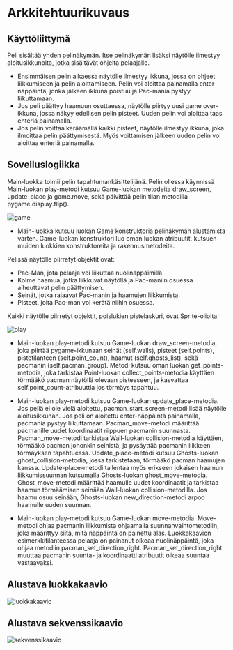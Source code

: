 # Arkkitehtuurikuvaus

## Käyttöliittymä

Peli sisältää yhden pelinäkymän. Itse pelinäkymän lisäksi näytölle ilmestyy aloitusikkunoita, jotka sisältävät ohjeita pelaajalle. 
* Ensimmäisen pelin alkaessa näytölle ilmestyy ikkuna, jossa on ohjeet liikkumiseen ja pelin aloittamiseen.
Pelin voi aloittaa painamalla enter-näppäintä, jonka jälkeen ikkuna poistuu ja Pac-mania pystyy liikuttamaan. 
* Jos peli päättyy haamuun osuttaessa, näytölle piirtyy uusi game over-ikkuna, jossa näkyy edellisen pelin pisteet. Uuden pelin voi aloittaa taas enteriä painamalla. 
* Jos pelin voittaa keräämällä kaikki pisteet, näytölle ilmestyy ikkuna, joka ilmoittaa pelin päättymisestä. Myös voittamisen jälkeen uuden pelin voi aloittaa enteriä painamalla.

## Sovelluslogiikka

Main-luokka toimii pelin tapahtumankäsittelijänä. Pelin ollessa käynnissä Main-luokan play-metodi kutsuu Game-luokan metodeita draw_screen, update_place ja game.move, sekä päivittää pelin tilan metodilla pygame.display.flip(). 

![game](https://github.com/anniliisal/ot-harjoitustyo/blob/master/dokumentaatio/kuvat/Game().png)

* Main-luokka kutsuu luokan Game konstruktoria pelinäkymän alustamista varten. Game-luokan konstruktori luo oman luokan atribuutit, 
kutsuen muiden luokkien konstruktoreita ja rakennusmetodeita. 

Pelissä näytölle piirretyt objektit ovat:

* Pac-Man, jota pelaaja voi liikuttaa nuolinäppäimillä.
* Kolme haamua, jotka liikkuvat näytöllä ja Pac-maniin osuessa 
  aiheuttavat pelin päättymisen. 
* Seinät, jotka rajaavat Pac-manin ja haamujen liikkumista.
* Pisteet, joita Pac-man voi kerätä niihin osuessa.

Kaikki näytölle piirretyt objektit, poislukien pistelaskuri, ovat Sprite-olioita. 

![play](https://github.com/anniliisal/ot-harjoitustyo/blob/master/dokumentaatio/kuvat/play().png)

* Main-luokan play-metodi kutsuu Game-luokan draw_screen-metodia, joka piirtää pygame-ikkunaan seinät (self.walls), 
pisteet (self.points), pistetilanteen (self.point_count), haamut (self.ghosts_list), sekä pacmanin (self.pacman_group). Metodi kutsuu
oman luokan get_points-metodia, joka tarkistaa Point-luokan collect_points-metodia käyttäen törmääkö pacman näytöllä olevaan pisteeseen,
ja kasvattaa self.point_count-atribuuttia jos törmäys tapahtuu. 

* Main-luokan play-metodi kutsuu Game-luokan update_place-metodia. Jos peliä ei ole vielä aloitettu, pacman_start_screen-metodi lisää näytölle aloitusikkunan. Jos peli on aloitettu enter-näppäintä painamalla, pacmania pystyy liikuttamaan. Pacman_move-metodi määrittää pacmanille uudet koordinaatit riippuen pacmanin suunnasta. Pacman_move-metodi tarkistaa Wall-luokan collision-metodia käyttäen, törmääkö pacman johonkin seinistä, ja pysäyttää pacmanin liikkeen törmäyksen tapahtuessa. 
Update_place-metodi kutsuu Ghosts-luokan ghost_collision-metodia, jossa tarkistetaan, törmääkö pacman haamujen kanssa. Update-place-metodi tallentaa myös erikseen jokaisen haamun liikkumissuunnan kutsumalla Ghosts-luokan ghost_move-metodia. Ghost_move-metodi määrittää haamulle uudet koordinaatit ja tarkistaa haamun törmäämisen seinään Wall-luokan collision-metodilla. Jos haamu osuu seinään, Ghosts-luokan new_direction-metodi arpoo haamulle uuden suunnan.

* Main-luokan play-metodi kutsuu Game-luokan move-metodia. Move-metodi ohjaa pacmanin liikkumista ohjaamalla suunnanvaihtometodiin, joka määrittyy siitä, mitä näppäintä on painettu alas. Luokkakaavion esimerkkitilanteessa pelaaja on painanut oikeaa nuolinäppäintä, joka ohjaa metodiin pacman_set_direction_right. Pacman_set_direction_right 
muuttaa pacmanin suunta- ja koordinaatti atribuutit oikeaa suuntaa vastaavaksi. 


## Alustava luokkakaavio
![luokkakaavio](https://github.com/anniliisal/ot-harjoitustyo/blob/master/dokumentaatio/kuvat/Pac-Man.png)

## Alustava sekvenssikaavio
![sekvenssikaavio](https://github.com/anniliisal/ot-harjoitustyo/blob/master/dokumentaatio/kuvat/sekvenssikaavio4.png)
